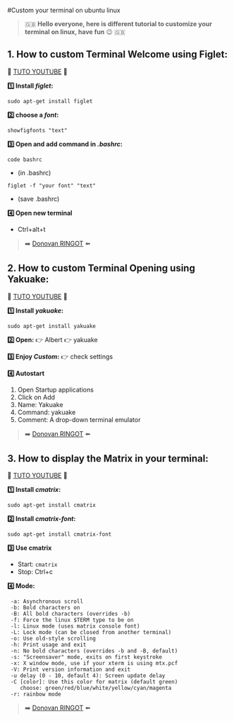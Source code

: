 #Custom your terminal on ubuntu linux

> :uk: **Hello everyone, here is different tutorial to customize your terminal on linux, have fun** :wink: :uk:

## 1. How to custom Terminal Welcome using Figlet:
:movie_camera: [TUTO YOUTUBE](https://www.youtube.com/watch?v=yz6n8TJgvLk&t=54s) :movie_camera: 
 
**:one: Install *figlet*:**
```
sudo apt-get install figlet
```
**:two: choose a *font*:**
```
showfigfonts "text"
```

**:three: Open and add command in *.bashrc*:**
```
code bashrc
```
- (in .bashrc)
```
figlet -f "your font" "text"
```
- (save .bashrc)

**:four: Open new terminal**
* Ctrl+alt+t

> :arrow_right: [Donovan RINGOT](https://github.com/DRINGOT) :arrow_left:

## 2. How to custom Terminal Opening using Yakuake:   
:movie_camera: [TUTO YOUTUBE](https://www.youtube.com/watch?v=NDeWaaZMj3s) :movie_camera: 
 
**:one: Install *yakuake*:**
```
sudo apt-get install yakuake
```

**:two: Open:**
:point_right: Albert :point_right: yakuake
     
**:three: Enjoy *Custom*:**
:point_right: check settings     

**:four: Autostart**

1. Open Startup applications
2. Click on Add
3. Name: Yakuake
4. Command: yakuake
5. Comment: A drop-down terminal emulator 

> :arrow_right: [Donovan RINGOT](https://github.com/DRINGOT) :arrow_left:

## 3. How to display the Matrix in your terminal:
:movie_camera: [TUTO YOUTUBE](https://youtu.be/O0-0j1BD2qE) :movie_camera: 

**:one: Install *cmatrix*:**
```
sudo apt-get install cmatrix
```

**:two: Install *cmatrix-font*:**
```
sudo apt-get install cmatrix-font
```
  
**:three: Use cmatrix**
* Start: `cmatrix`
* Stop: Ctrl+c
      
**:four: Mode:**
```
 -a: Asynchronous scroll
 -b: Bold characters on
 -B: All bold characters (overrides -b)
 -f: Force the linux $TERM type to be on
 -l: Linux mode (uses matrix console font)
 -L: Lock mode (can be closed from another terminal)
 -o: Use old-style scrolling
 -h: Print usage and exit
 -n: No bold characters (overrides -b and -B, default)
 -s: "Screensaver" mode, exits on first keystroke
 -x: X window mode, use if your xterm is using mtx.pcf
 -V: Print version information and exit
 -u delay (0 - 10, default 4): Screen update delay
 -C [color]: Use this color for matrix (default green)
    choose: green/red/blue/white/yellow/cyan/magenta
 -r: rainbow mode
```

> :arrow_right: [Donovan RINGOT](https://github.com/DRINGOT) :arrow_left:
